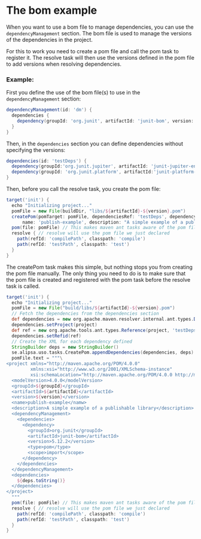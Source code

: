 # The bom example

When you want to use a bom file to manage dependencies, you can use the `dependencyManagement` section. The bom file is used to manage the versions of the dependencies in the project. 

For this to work you need to create a pom file and call the pom task to register it. The resolve task will then use the versions defined in the pom file to add versions when resolving dependencies.
### Example:
First you define the use of the bom file(s) to use in the `dependencyManagement` section:
```groovy
dependencyManagement(id: 'dm') {
  dependencies {
    dependency(groupId: 'org.junit', artifactId: 'junit-bom', version:'5.12.2', type: 'pom', scope: 'import')
  }
}
```

Then, in the `dependencies` section you can define dependencies without specifying the versions:
```groovy
dependencies(id: 'testDeps') {
  dependency(groupId:'org.junit.jupiter', artifactId: 'junit-jupiter-engine', scope: 'test')
  dependency(groupId: 'org.junit.platform', artifactId:'junit-platform-launcher', scope: 'test')
}
```

Then, before you call the resolve task, you create the pom file:
```groovy
target('init') {
  echo "Initializing project..."
  pomFile = new File(buildDir, "libs/${artifactId}-${version}.pom")
  createPom(pomTarget: pomFile, dependenciesRef: 'testDeps', dependencyManagementRef: 'dm',
      name: 'publish-example', description: "A simple example of a publishable library")
  pom(file: pomFile) // This makes maven ant tasks aware of the pom file
  resolve { // resolve will use the pom file we just declared
    path(refId: 'compilePath', classpath: 'compile')
    path(refId: 'testPath', classpath: 'test')
  }
}
```

The createPom task makes this simple, but nothing stops you from creating the pom file manually. The only thing you need to do is to make sure that the pom file is created and registered with the pom task before the resolve task is called. 
```groovy
target('init') {
  echo "Initializing project..."
  pomFile = new File("build/libs/${artifactId}-${version}.pom")
  // Fetch the dependencies from the dependencies section
  def dependencies = new org.apache.maven.resolver.internal.ant.types.Dependencies()
  dependencies.setProject(project)
  def ref = new org.apache.tools.ant.types.Reference(project, 'testDeps')
  dependencies.setRefid(ref)
  // Create the XML for each dependency defined
  StringBuilder deps = new StringBuilder()
  se.alipsa.uso.tasks.CreatePom.appendDependencies(dependencies, deps)
  pomFile.text = """\
<project xmlns="http://maven.apache.org/POM/4.0.0"
         xmlns:xsi="http://www.w3.org/2001/XMLSchema-instance"
         xsi:schemaLocation="http://maven.apache.org/POM/4.0.0 http://maven.apache.org/xsd/maven-4.0.0.xsd">
  <modelVersion>4.0.0</modelVersion>
  <groupId>${groupId}</groupId>
  <artifactId>${artifactId}</artifactId>
  <version>${version}</version>
  <name>publish-example</namw>
  <description>A simple example of a publishable library</description>
  <dependencyManagement>
    <dependencies>
      <dependency>
        <groupId>org.junit</groupId>
        <artifactId>junit-bom</artifactId>
        <version>5.12.2</version>
        <type>pom</type>
        <scope>import</scope>
      </dependency>
    </dependencies>
  </dependencyManagement>
  <dependencies>
    ${deps.toString()}
  </dependencies>
</project>
  """
  pom(file: pomFile) // This makes maven ant tasks aware of the pom file
  resolve { // resolve will use the pom file we just declared
    path(refId: 'compilePath', classpath: 'compile')
    path(refId: 'testPath', classpath: 'test')
  }
}
```